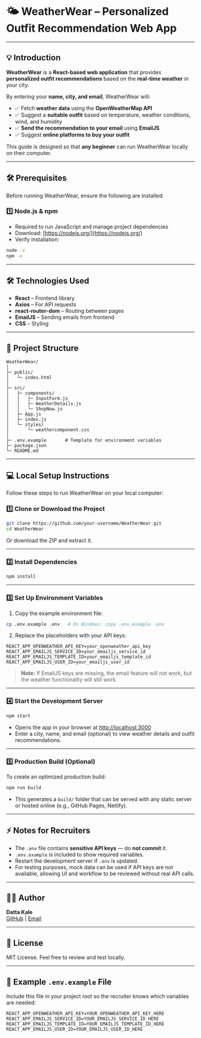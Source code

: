 # 🌤️ WeatherWear – Personalized Outfit Recommendation Web App

---

## 💡 Introduction  

**WeatherWear** is a **React-based web application** that provides **personalized outfit recommendations** based on the **real-time weather** in your city.  

By entering your **name, city, and email**, WeatherWear will:

- ✅ Fetch **weather data** using the **OpenWeatherMap API**  
- ✅ Suggest a **suitable outfit** based on temperature, weather conditions, wind, and humidity  
- ✅ **Send the recommendation to your email** using **EmailJS**  
- ✅ Suggest **online platforms to buy your outfit**  

This guide is designed so that **any beginner** can run WeatherWear locally on their computer.

---

## 🛠️ Prerequisites

Before running WeatherWear, ensure the following are installed:

### 1️⃣ Node.js & npm
- Required to run JavaScript and manage project dependencies  
- Download: [https://nodejs.org/](https://nodejs.org/)  
- Verify installation:

```bash
node -v
npm -v
```

---

## 🛠️ Technologies Used

- **React** – Frontend library  
- **Axios** – For API requests  
- **react-router-dom** – Routing between pages  
- **EmailJS** – Sending emails from frontend  
- **CSS** – Styling  

---

## 📁 Project Structure

```
WeatherWear/
│
├─ public/
│   └─ index.html
│
├─ src/
│   ├─ components/
│   │   ├─ InputForm.js
│   │   ├─ WeatherDetails.js
│   │   └─ ShopNow.js
│   ├─ App.js
│   ├─ index.js
│   └─ styles/
│       └─ weathercomponent.css
│
├─ .env.example       # Template for environment variables
├─ package.json
└─ README.md
```

---

## 💻 Local Setup Instructions

Follow these steps to run WeatherWear on your local computer:

### 1️⃣ Clone or Download the Project

```bash
git clone https://github.com/your-username/WeatherWear.git
cd WeatherWear
```

Or download the ZIP and extract it.

---

### 2️⃣ Install Dependencies

```bash
npm install
```

---

### 3️⃣ Set Up Environment Variables

1. Copy the example environment file:

```bash
cp .env.example .env   # On Windows: copy .env.example .env
```

2. Replace the placeholders with your API keys:

```
REACT_APP_OPENWEATHER_API_KEY=your_openweather_api_key
REACT_APP_EMAILJS_SERVICE_ID=your_emailjs_service_id
REACT_APP_EMAILJS_TEMPLATE_ID=your_emailjs_template_id
REACT_APP_EMAILJS_USER_ID=your_emailjs_user_id
```

> **Note:** If EmailJS keys are missing, the email feature will not work, but the weather functionality will still work.

---

### 4️⃣ Start the Development Server

```bash
npm start
```

- Opens the app in your browser at [http://localhost:3000](http://localhost:3000)  
- Enter a city, name, and email (optional) to view weather details and outfit recommendations.

---

### 5️⃣ Production Build (Optional)

To create an optimized production build:

```bash
npm run build
```

- This generates a `build/` folder that can be served with any static server or hosted online (e.g., GitHub Pages, Netlify).

---

## ⚡ Notes for Recruiters

- The `.env` file contains **sensitive API keys** — do **not commit** it.  
- `.env.example` is included to show required variables.  
- Restart the development server if `.env` is updated.  
- For testing purposes, mock data can be used if API keys are not available, allowing UI and workflow to be reviewed without real API calls.

---

## 👨‍💻 Author

**Datta Kale**  
[GitHub](https://github.com/your-username) | [Email](mailto:dattakale2008@gmail.com)

---

## 📝 License

MIT License. Feel free to review and test locally.

---

## 📌 Example `.env.example` File

Include this file in your project root so the recruiter knows which variables are needed:

```
REACT_APP_OPENWEATHER_API_KEY=YOUR_OPENWEATHER_API_KEY_HERE
REACT_APP_EMAILJS_SERVICE_ID=YOUR_EMAILJS_SERVICE_ID_HERE
REACT_APP_EMAILJS_TEMPLATE_ID=YOUR_EMAILJS_TEMPLATE_ID_HERE
REACT_APP_EMAILJS_USER_ID=YOUR_EMAILJS_USER_ID_HERE
```
